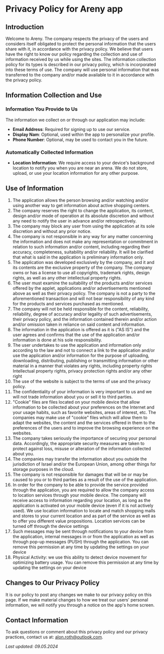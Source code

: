 # Privacy Policy for Areny app

## Introduction
Welcome to Areny.
The company respects the privacy of the users and considers itself obligated to protect the personal information that the users share with it, in accordance with the privacy policy. We believe that users have the right to know our policy regarding the collection and use of information received by us while using the sites. The information collection policy for its types is described in our privacy policy, which is incorporated into these terms of use. The company will use personal information that was transferred to the company and/or made available to it in accordance with the privacy policy.

## Information Collection and Use

### Information You Provide to Us
The information we collect on or through our application may include:
- **Email Address**: Required for signing up to use our service.
- **Display Nam**: Optional, used within the app to personalize your profile.
- **Phone Number**: Optional, may be used to contact you in the future.

### Automatically Collected Information
- **Location Information**: We require access to your device's background location to notify you when you are near an arena. We do not store, upload, or use your location information for any other purpose.

## Use of Information
1. The application allows the person browsing and/or watching and/or using another way to get information about active shopping centers.
2. The company reserves the right to change the application, its content, design and/or mode of operation at its absolute discretion and without any need to notify the user in advance and/or retrospectively.
3. The company may block any user from using the application at its sole discretion and without any prior notice.
4. The company is not responsible in any way for any matter concerning the information and does not make any representation or commitment in relation to such information and/or content, including regarding their accuracy, completeness, suitability and/or reliability. It will be clarified that what is said in the application is preliminary information only.
5. The application was developed exclusively by the company, and it and its contents are the exclusive property of the company. The company owns or has a license to use all copyrights, trademark rights, design rights, as well as any other intellectual property rights.
6. The user must examine the suitability of the products and/or services offered by the applet, applications and/or advertisements mentioned above as well as their privacy policy. The company is not a party to the aforementioned transaction and will not bear responsibility of any kind for the products and services purchased as mentioned.
7. The company will not be held responsible for the content, reliability, reliability, degree of accuracy and/or legality of such advertisements, their privacy policy, and the information contained therein and/or action and/or omission taken in reliance on said content and information.
8. The information in the application is offered as it is ("AS IS") and the user agrees and confirms that the use of the application and/or information is done at his sole responsibility.
9. The user undertakes to use the application and information only according to the law and not to connect a link to the application and/or use the application and/or information for the purpose of uploading, downloading, distributing, publishing or transmitting information or other material in a manner that violates any rights, including property rights Intellectual property rights, privacy protection rights and/or any other right
10. The use of the website is subject to the terms of use and the privacy policy.
11. The confidentiality of your information is very important to us and we will not trade information about you or sell it to third parties.
12. "Cookie" files are files located on your mobile device that allow information to be collected about your preferences on the Internet and your usage habits, such as favorite websites, areas of interest, etc. The companies may make use of "cookie" files which will allow them to adapt the websites, the content and the services offered in them to the preferences of the users and to improve the browsing experience on the websites.
13. The company takes seriously the importance of securing your personal data. Accordingly, the appropriate security measures are taken to protect against loss, misuse or alteration of the information collected about you.
14. The companies may transfer the information about you outside the jurisdiction of Israel and/or the European Union, among other things for storage purposes in the cloud.
15. The company is not responsible for damages that will be or may be caused to you or to third parties as a result of the use of the application.
16. In order for the company to be able to provide the service provided through the application, you are required to allow the company access to location services through your mobile device. The company will receive access to information regarding your location, as long as the application is activated on your mobile device (even if it is not actively used). We use location information to locate and match shopping malls and stores to your current location and as part of the service as well as to offer you different value propositions. Location services can be turned off through the device settings
17. Such messages may be sent through notifications to your device from the application, internal messages in or from the application as well as through pop-up messages (PUSH) through the application. You can remove this permission at any time by updating the settings on your device
18. Physical Activity:  we use this ability to detect device movement for optimizing battery usage. You can remove this permission at any time by updating the settings on your device


## Changes to Our Privacy Policy
It is our policy to post any changes we make to our privacy policy on this page. If we make material changes to how we treat our users' personal information, we will notify you through a notice on the app's home screen.

## Contact Information
To ask questions or comment about this privacy policy and our privacy practices, contact us at: alon.roth@outlook.com.

_Last updated: 09.05.2024_
